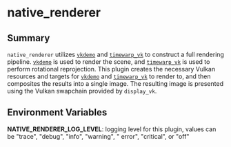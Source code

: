# native_renderer

## Summary

`native_renderer` utilizes [`vkdemo`][P10] and [`timewarp_vk`][P11] to construct a full rendering pipeline. [
`vkdemo`][P10] is used to render the scene, and [`timewarp_vk`][P11] is used to perform rotational reprojection. This
plugin creates the necessary Vulkan resources and targets for [`vkdemo`][P10] and [`timewarp_vk`][P11] to render to, and
then composites the results into a single image. The resulting image is presented using the Vulkan swapchain provided by
`display_vk`.

## Environment Variables

**NATIVE_RENDERER_LOG_LEVEL**: logging level for this plugin, values can be "trace", "debug", "info", "warning", "
error", "critical", or "off"

[//]: # (- plugins -)

[P10]:  ../illixr_services.md#vkdemo

[P11]:  ../illixr_plugins.md#timewarp_vk
